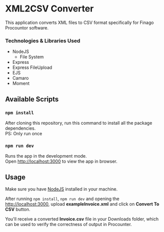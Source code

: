# XML2CSV Converter

This application converts XML files to CSV format specifically for Finago Procountor software.

### Technologies & Libraries Used

- NodeJS
  - File System
- Express
- Express FileUpload
- EJS
- Camaro
- Moment

## Available Scripts

### `npm install`

After cloning this repository, run this command to install all the package dependencies.<br>
PS: Only run once

### `npm run dev`

Runs the app in the development mode.<br>
Open [http://localhost:3000](http://localhost:3000) to view the app in browser.

## Usage

Make sure you have [NodeJS](https://nodejs.org/en/) installed in your machine. 

After running `npm install`, `npm run dev` and opening the [http://localhost:3000](http://localhost:3000), upload **exampleInvoice.xml** and click on **Convert To CSV** button.

You'll receive a converted **Invoice.csv** file in your Downloads folder, which can be used to verify the correctness of output in Procounter.
